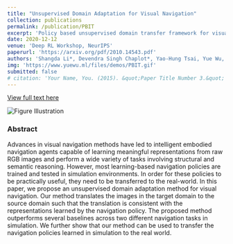 ```yaml
---
title: "Unsupervised Domain Adaptation for Visual Navigation"
collection: publications
permalink: /publication/PBIT
excerpt: 'Policy based unsupervised domain transfer framework for visual navigation. Obtains promising results on few-shot sim2real indoor navigation.'
date: 2020-12-12
venue: 'Deep RL Workshop, NeurIPS'
paperurl: 'https://arxiv.org/pdf/2010.14543.pdf'
authors: 'Shangda Li*, Devendra Singh Chaplot*, Yao-Hung Tsai, Yue Wu, Louis-Philippe Morency, Ruslan Salakhutdinov'
img: 'https://www.yuewu.ml/files/demos/PBIT.gif'
submitted: false
# citation: 'Your Name, You. (2015). &quot;Paper Title Number 3.&quot; <i>Journal 1</i>. 1(3).'
---
```

[View full text here](https://arxiv.org/pdf/2010.14543.pdf)

<img src="https://www.yuewu.ml/files/demos/PBIT.gif"
     alt="Figure Illustration"/>
### Abstract
Advances in visual navigation methods have led to intelligent embodied navigation agents capable of learning meaningful representations from raw RGB images and perform a wide variety of tasks involving structural and semantic reasoning. However, most learning-based navigation policies are trained and tested in simulation environments. In order for these policies to be practically useful, they need to be transferred to the real-world. In this paper, we propose an unsupervised domain adaptation method for visual navigation. Our method translates the images in the target domain to the source domain such that the translation is consistent with the representations learned by the navigation policy. The proposed method outperforms several baselines across two different navigation tasks in simulation. We further show that our method can be used to transfer the navigation policies learned in simulation to the real world.